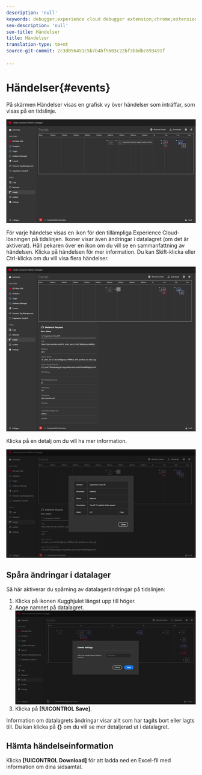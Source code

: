 ```yaml
---
description: 'null'
keywords: debugger;experience cloud debugger extension;chrome;extension;events;dtm;target
seo-description: 'null'
seo-title: Händelser
title: Händelser
translation-type: tm+mt
source-git-commit: 2c3d056451c5b7b4bf5603c22bf3bbdbc693491f

---
```



# Händelser{#events}

På skärmen Händelser visas en grafisk vy över händelser som inträffar, som visas på en tidslinje.

![](assets/events.jpg)

För varje händelse visas en ikon för den tillämpliga Experience Cloud-lösningen på tidslinjen. Ikoner visar även ändringar i datalagret (om det är aktiverat). Håll pekaren över en ikon om du vill se en sammanfattning av händelsen. Klicka på händelsen för mer information. Du kan Skift-klicka eller Ctrl-klicka om du vill visa flera händelser.

![](assets/events-details.jpg)

Klicka på en detalj om du vill ha mer information.

![](assets/events-details-more.jpg)

## Spåra ändringar i datalager

Så här aktiverar du spårning av datalagerändringar på tidslinjen:

1. Klicka på ikonen Kugghjulet längst upp till höger.
1. Ange namnet på datalagret.
   ![](assets/event-datalayer.jpg)
1. Klicka på **[!UICONTROL Save]**.

Information om datalagrets ändringar visar allt som har tagits bort eller lagts till. Du kan klicka på **{}** om du vill se mer detaljerad ut i datalagret.

## Hämta händelseinformation

Klicka **[!UICONTROL Download]** för att ladda ned en Excel-fil med information om dina sidsamtal.